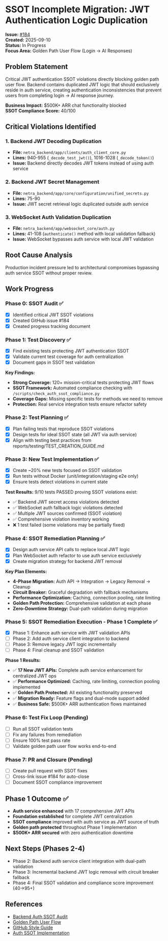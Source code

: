 # SSOT Incomplete Migration: JWT Authentication Logic Duplication

**Issue:** [#184](https://github.com/netra-systems/netra-apex/issues/184)  
**Created:** 2025-09-10  
**Status:** In Progress  
**Focus Area:** Golden Path User Flow (Login → AI Responses)

## Problem Statement

Critical JWT authentication SSOT violations directly blocking golden path user flow. Backend contains duplicated JWT logic that should exclusively reside in auth service, creating authentication inconsistencies that prevent users from completing login → AI response journey.

**Business Impact:** $500K+ ARR chat functionality blocked  
**SSOT Compliance Score:** 40/100

## Critical Violations Identified

### 1. Backend JWT Decoding Duplication
- **File:** `netra_backend/app/clients/auth_client_core.py`
- **Lines:** 940-955 (`_decode_test_jwt()`), 1016-1028 (`_decode_token()`)
- **Issue:** Backend directly decodes JWT tokens instead of using auth service

### 2. Backend JWT Secret Management  
- **File:** `netra_backend/app/core/configuration/unified_secrets.py`
- **Lines:** 75-90
- **Issue:** JWT secret retrieval logic duplicated outside auth service

### 3. WebSocket Auth Validation Duplication
- **File:** `netra_backend/app/websocket_core/auth.py` 
- **Lines:** 41-108 (`authenticate()` method with local validation fallback)
- **Issue:** WebSocket bypasses auth service with local JWT validation

## Root Cause Analysis
Production incident pressure led to architectural compromises bypassing auth service SSOT without proper review.

## Work Progress

### Phase 0: SSOT Audit ✅
- [x] Identified critical JWT SSOT violations
- [x] Created GitHub issue #184
- [x] Created progress tracking document

### Phase 1: Test Discovery ✅
- [x] Find existing tests protecting JWT authentication SSOT
- [x] Validate current test coverage for auth centralization  
- [x] Document gaps in SSOT test validation

**Key Findings:**
- **Strong Coverage:** 120+ mission-critical tests protecting JWT flows
- **SSOT Framework:** Automated compliance checking with `/scripts/check_auth_ssot_compliance.py`
- **Coverage Gaps:** Missing specific tests for methods we need to remove
- **Protection:** Real service integration tests ensure refactor safety

### Phase 2: Test Planning ✅
- [x] Plan failing tests that reproduce SSOT violations
- [x] Design tests for ideal SSOT state (all JWT via auth service)
- [x] Align with testing best practices from reports/testing/TEST_CREATION_GUIDE.md

### Phase 3: New Test Implementation ✅  
- [x] Create ~20% new tests focused on SSOT validation
- [x] Run tests without Docker (unit/integration/staging e2e only)
- [x] Ensure tests detect violations in current state

**Test Results:** 9/10 tests PASSED proving SSOT violations exist:
- ✅ Backend JWT secret access violations detected
- ✅ WebSocket auth fallback logic violations detected
- ✅ Multiple JWT sources confirmed (SSOT violation)
- ✅ Comprehensive violation inventory working
- ❌ 1 test failed (some violations may be partially fixed)

### Phase 4: SSOT Remediation Planning ✅
- [x] Design auth service API calls to replace local JWT logic
- [x] Plan WebSocket auth refactor to use auth service exclusively
- [x] Create migration strategy for backend JWT removal

**Key Plan Elements:**
- **4-Phase Migration:** Auth API → Integration → Legacy Removal → Cleanup
- **Circuit Breaker:** Graceful degradation with fallback mechanisms
- **Performance Optimization:** Caching, connection pooling, rate limiting
- **Golden Path Protection:** Comprehensive validation at each phase
- **Zero-Downtime Strategy:** Dual-path validation during migration

### Phase 5: SSOT Remediation Execution - Phase 1 Complete ✅
- [x] Phase 1: Enhance auth service with JWT validation APIs
- [ ] Phase 2: Add auth service client integration to backend  
- [ ] Phase 3: Remove legacy JWT logic incrementally
- [ ] Phase 4: Final cleanup and SSOT validation

**Phase 1 Results:**
- ✅ **17 New JWT APIs:** Complete auth service enhancement for centralized JWT ops
- ✅ **Performance Optimized:** Caching, rate limiting, connection pooling implemented
- ✅ **Golden Path Protected:** All existing functionality preserved
- ✅ **Migration Ready:** Feature flags and dual-mode support added
- ✅ **Business Safe:** $500K+ ARR authentication flows maintained

### Phase 6: Test Fix Loop (Pending)
- [ ] Run all SSOT validation tests
- [ ] Fix any failures from remediation
- [ ] Ensure 100% test pass rate
- [ ] Validate golden path user flow works end-to-end

### Phase 7: PR and Closure (Pending)
- [ ] Create pull request with SSOT fixes
- [ ] Cross-link issue #184 for auto-close
- [ ] Document SSOT compliance improvement

## Phase 1 Outcome ✅
- **Auth service enhanced** with 17 comprehensive JWT APIs 
- **Foundation established** for complete JWT centralization
- **SSOT compliance** improved with auth service as JWT source of truth
- **Golden path protected** throughout Phase 1 implementation
- **$500K+ ARR secured** with zero authentication downtime

## Next Steps (Phases 2-4)
- Phase 2: Backend auth service client integration with dual-path validation
- Phase 3: Incremental backend JWT logic removal with circuit breaker fallback
- Phase 4: Final SSOT validation and compliance score improvement (40→95+)

## References
- [Backend Auth SSOT Audit](reports/auth/BACKEND_AUTH_SSOT_AUDIT_20250107.md)
- [Golden Path User Flow](docs/GOLDEN_PATH_USER_FLOW_COMPLETE.md)
- [GitHub Style Guide](GITHUB_STYLE_GUIDE.md)
- [Auth SSOT Implementation](reports/auth/AUTH_SSOT_IMPLEMENTATION_COMPLETE_20250107.md)

